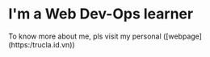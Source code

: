 <h1>I'm a Web Dev-Ops learner</h1>
To know more about me, pls visit my personal ([webpage](https:/trucla.id.vn))

